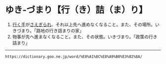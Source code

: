 # ゆき‐づまり【行（き）詰（ま）り】

1.  [行く手](ゆくて（行く手）)が[さえぎられ](さえぎる（遮る）)、それ以上先へ進めなくなること。また、その場所。いきづまり。「路地の行き詰まりの家」
2.  物事が先へ進まなくなること。また、その状態。いきづまり。「政策の行き詰まり」

---
`https://dictionary.goo.ne.jp/word/%E8%A1%8C%E8%A9%B0%E3%82%8A/`